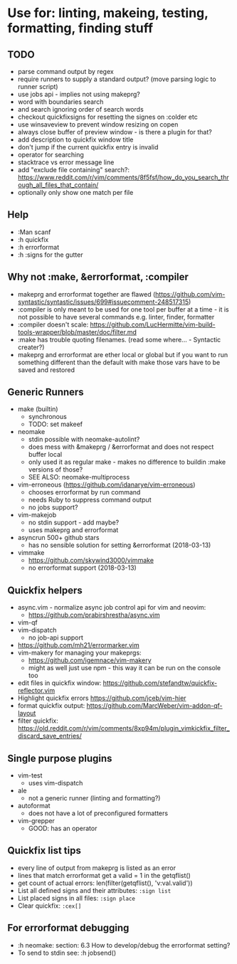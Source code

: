 # Use for: linting, makeing, testing, formatting, finding stuff

## TODO

* parse command output by regex
* require runners to supply a standard output? (move parsing logic to runner
  script)
* use jobs api - implies not using makeprg?
* word with boundaries search
* and search ignoring order of search words
* checkout quickfixsigns for resetting the signes on :colder etc
* use winsaveview to prevent window resizing on copen
* always close buffer of preview window - is there a plugin for that?
* add description to quickfix window title
* don't jump if the current quickfix entry is invalid
* operator for searching
* stacktrace vs error message line
* add "exclude file containing" search?: https://www.reddit.com/r/vim/comments/8f5fsf/how_do_you_search_through_all_files_that_contain/
* optionally only show one match per file

## Help

* :Man scanf
* :h quickfix
* :h errorformat
* :h :signs for the gutter

## Why not :make, &errorformat, :compiler

* makeprg and errorformat together are flawed
  (https://github.com/vim-syntastic/syntastic/issues/699#issuecomment-248517315)
* :compiler is only meant to be used for one tool per buffer at a time - it is
  not possible to have several commands e.g. linter, finder, formatter
* :compiler doesn't scale:
  https://github.com/LucHermitte/vim-build-tools-wrapper/blob/master/doc/filter.md
* :make has trouble quoting filenames. (read some where... - Syntactic creater?)
* makeprg and errorformat are ether local or global but if you want to run
  something different than the default with make those vars have to be saved and
  restored

## Generic Runners

* make (builtin)
  * synchronous
  * TODO: set makeef
* neomake
  * stdin possible with neomake-autolint?
  * does mess with &makeprg / &errorformat and does not respect buffer local
  * only used it as regular make - makes no difference to buildin :make versions
    of those?
  * SEE ALSO: neomake-multiprocess
* vim-erroneous (https://github.com/idanarye/vim-erroneous)
  * chooses errorformat by run command
  * needs Ruby to suppress command output
  * no jobs support?
* vim-makejob
  * no stdin support - add maybe?
  * uses makeprg and errorformat
* asyncrun 500+ github stars
  * has no sensible solution for setting &errorformat (2018-03-13)
* vimmake
  * https://github.com/skywind3000/vimmake
  * no errorformat support (2018-03-13)

## Quickfix helpers

* async.vim - normalize async job control api for vim and neovim:
  * https://github.com/prabirshrestha/async.vim
* vim-qf
* vim-dispatch
  * no job-api support
* https://github.com/mh21/errormarker.vim
* vim-makery for managing your makeprgs:
  * https://github.com/igemnace/vim-makery
  * might as well just use npm - this way it can be run on the console too
* edit files in quickfix window:
  https://github.com/stefandtw/quickfix-reflector.vim
* Highlight quickfix errors https://github.com/jceb/vim-hier
* format quickfix output: https://github.com/MarcWeber/vim-addon-qf-layout
* filter quickfix: https://old.reddit.com/r/vim/comments/8xp94m/plugin_vimkickfix_filter_discard_save_entries/

## Single purpose plugins

* vim-test
  * uses vim-dispatch
* ale
  * not a generic runner (linting and formatting?)
* autoformat
  * does not have a lot of preconfigured formatters
* vim-grepper
  * GOOD: has an operator

## Quickfix list tips

* every line of output from makeprg is listed as an error
* lines that match errorformat get a valid = 1 in the getqflist()
* get count of actual errors: len(filter(getqflist(), 'v:val.valid'))
* List all defined signs and their attributes: `:sign list`
* List placed signs in all files: `:sign place`
* Clear quickfix: `:cex[]`

## For errorformat debugging

* :h neomake: section: 6.3 How to develop/debug the errorformat setting?
* To send to stdin see: :h jobsend()
